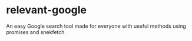 # relevant-google
An easy Google search tool made for everyone with useful methods using promises and snekfetch.
